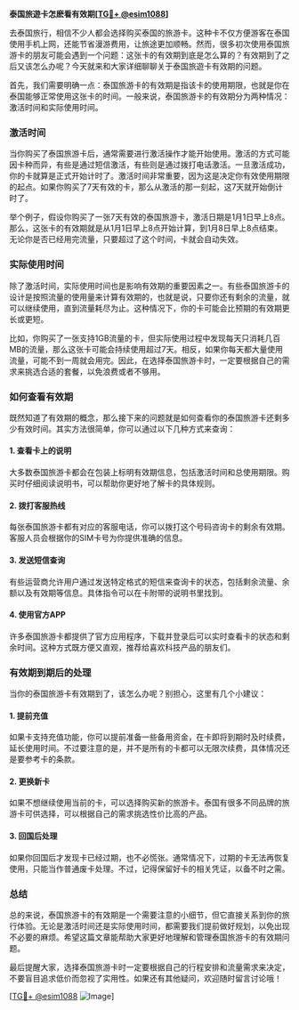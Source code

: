 **泰国旅遊卡怎麽看有效期[[TG💪+ @esim1088](https://t.me/s/esim1088)]**

去泰国旅行，相信不少人都会选择购买泰国的旅游卡。这种卡不仅方便游客在泰国使用手机上网，还能节省漫游费用，让旅途更加顺畅。然而，很多初次使用泰国旅游卡的朋友可能会遇到一个问题：这张卡的有效期到底是怎么算的？有效期到了之后又该怎么办呢？今天就来和大家详细聊聊关于泰国旅遊卡有效期的问题。

首先，我们需要明确一点：泰国旅游卡的有效期是指该卡的使用期限，也就是你在泰国能够正常使用这张卡的时间。一般来说，泰国旅游卡的有效期分为两种情况：激活时间和实际使用时间。

### **激活时间**

当你购买了泰国旅游卡后，通常需要进行激活操作才能开始使用。激活的方式可能因卡种而异，有些是通过短信激活，有些则是通过拨打电话激活。一旦激活成功，你的卡就算是正式开始计时了。激活时间非常重要，因为这是决定你有效使用期限的起点。如果你购买了7天有效的卡，那么从激活的那一刻起，这7天就开始倒计时了。

举个例子，假设你购买了一张7天有效的泰国旅游卡，激活日期是1月1日早上8点。那么，这张卡的有效期就是从1月1日早上8点开始计算，到1月8日早上8点结束。无论你是否已经用完流量，只要超过了这个时间，卡就会自动失效。

### **实际使用时间**

除了激活时间，实际使用时间也是影响有效期的重要因素之一。有些泰国旅游卡的设计是按照流量的使用量来计算有效期的，也就是说，只要你还有剩余的流量，就可以继续使用，直到流量耗尽为止。这种情况下，你的卡可能会比预期的有效期更长或更短。

比如，你购买了一张支持1GB流量的卡，但实际使用过程中发现每天只消耗几百MB的流量，那么这张卡可能会持续使用超过7天。相反，如果你每天都大量使用流量，可能不到一周就会用完。因此，在选择泰国旅游卡时，一定要根据自己的需求来挑选合适的套餐，以免浪费或者不够用。

### **如何查看有效期**

既然知道了有效期的概念，那么接下来的问题就是如何查看你的泰国旅游卡还剩多少有效时间。其实方法很简单，你可以通过以下几种方式来查询：

#### **1. 查看卡上的说明**
大多数泰国旅游卡都会在包装上标明有效期信息，包括激活时间和总使用期限。购买时仔细阅读说明书，可以帮助你更好地了解卡的具体规则。

#### **2. 拨打客服热线**
每张泰国旅游卡都有对应的客服电话，你可以拨打这个号码咨询卡的剩余有效期。客服人员会根据你的SIM卡号为你提供准确的信息。

#### **3. 发送短信查询**
有些运营商允许用户通过发送特定格式的短信来查询卡的状态，包括剩余流量、余额以及有效期等信息。具体指令可以在卡附带的说明书里找到。

#### **4. 使用官方APP**
许多泰国旅游卡都提供了官方应用程序，下载并登录后可以实时查看卡的状态和剩余时间。这种方式既方便又直观，推荐给喜欢科技产品的朋友们。

### **有效期到期后的处理**

当你的泰国旅游卡有效期到了，该怎么办呢？别担心，这里有几个小建议：

#### **1. 提前充值**
如果卡支持充值功能，你可以提前准备一些备用资金，在卡即将到期时及时续费，延长使用时间。不过要注意的是，并不是所有的卡都可以无限次续费，具体情况还是要参考卡的条款。

#### **2. 更换新卡**
如果不想继续使用当前的卡，可以选择购买新的旅游卡。泰国有很多不同品牌的旅游卡可供选择，可以根据自己的需求挑选性价比高的产品。

#### **3. 回国后处理**
如果你回国后才发现卡已经过期，也不必慌张。通常情况下，过期的卡无法再恢复使用，只能当作普通废卡处理。不过，记得保留好卡的相关凭证，以备不时之需。

### **总结**

总的来说，泰国旅游卡的有效期是一个需要注意的小细节，但它直接关系到你的旅行体验。无论是激活时间还是实际使用时间，都需要我们提前做好规划，以免出现不必要的麻烦。希望这篇文章能帮助大家更好地理解和管理泰国旅游卡的有效期问题。

最后提醒大家，选择泰国旅游卡时一定要根据自己的行程安排和流量需求来决定，不要盲目追求低价而忽视了实用性。如果还有其他疑问，欢迎随时留言讨论哦！

[[TG💪+ @esim1088](https://t.me/s/esim1088) ![Image](https://i.postimg.cc/4NQfJmqS/Snipaste-2025-05-13-00-14-12.png)]